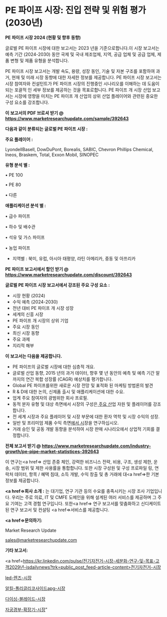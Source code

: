 # PE 파이프 시장: 진입 전략 및 위험 평가(2030년)

<strong>PE 파이프 시장 2024 (현황 및 향후 동향)</strong>

글로벌 PE 파이프 시장에 대한 보고서는 2023 년을 기준으로합니다.이 시장 보고서는 예측 기간 (2024-2030) 동안 국제 및 국내 제조업체, 지역, 공급 업체 및 공급 업체, 제품 변형 및 제품 유형을 분석합니다.

PE 파이프 시장 보고서는 개발 속도, 용량, 성장 동인, 기술 및 자본 구조를 포함하여 과거, 현재 및 미래 시장 동향에 대한 자세한 정보를 제공합니다. PE 파이프 시장 보고서는 시장 참여자와 컨설턴트가 PE 파이프 시장의 진행중인 시나리오를 이해하는 데 도움이되는 포괄적 인 세부 정보를 제공하는 것을 목표로합니다. PE 파이프 개 시장 산업 보고서는 시장에 영향을 미치는 PE 파이프 개 산업의 상위 산업 플레이어와 관련된 중요한 구성 요소를 강조합니다.



<strong>이 보고서의 PDF 브로셔 받기 @ <a href=https://www.marketresearchupdate.com/sample/392643>https://www.marketresearchupdate.com/sample/392643</a></strong>



<strong>다음과 같이 분류되는 글로벌 PE 파이프 시장 :</strong>



<strong>주요 플레이어 :</strong>

LyondellBasell, DowDuPont, Borealis, SABIC, Chevron Phillips Chemical, Ineos, Braskem, Total, Exxon Mobil, SINOPEC



<strong>유형 분석 별 :</strong>

• PE 100

• PE 80

• 다른



<strong>애플리케이션 분석 별 :</strong>

• 급수 파이프

• 하수 및 배수관

• 석유 및 가스 파이프

• 농업 파이프

<ul>
  <li>지역별 : 북미, 유럽, 아시아 태평양, 라틴 아메리카, 중동 및 아프리카</li>
</ul>


<strong>PE 파이프 보고서에서 할인 받기 @ <a href=https://www.marketresearchupdate.com/discount/392643>https://www.marketresearchupdate.com/discount/392643</a></strong>



<strong>글로벌 PE 파이프 시장 보고서에서 강조된 주요 구성 요소 :</strong>
<ul>
  <li>시장 현황 (2024)</li>
  <li>수익 예측 (2024-2030)</li>
  <li>전년 대비 PE 파이프 개 시장 성장</li>
  <li>세계의 신흥 시장</li>
  <li>PE 파이프 개 시장의 상위 기업</li>
  <li>주요 시장 동인</li>
  <li>최신 시장 동향</li>
  <li>주요 과제</li>
  <li>지리적 해부</li>
</ul>


<strong>이 보고서는 다음을 제공합니다.</strong>
<ul>
  <li>PE 파이프의 글로벌 시장에 대한 심층적 개요.</li>
  <li>글로벌 산업 동향, 2015 년의 과거 데이터, 향후 몇 년 동안의 예측 및 예측 기간 말까지의 연간 복합 성장률 (CAGR) 예상치를 평가합니다.</li>
  <li>Global PE 파이프를위한 새로운 시장 전망 및 표적화 된 마케팅 방법론의 발견</li>
  <li>R &amp; D에 대한 논의, 신제품 출시 및 애플리케이션에 대한 수요.</li>
  <li>업계 주요 참여자의 광범위한 회사 프로필.</li>
  <li>동적 분자 유형 및 대상 측면에서 시장의 구성은<a href=> 주요 산</a>업 자원 및 플레이어를 강조합니다.</li>
  <li>전 세계 시장과 주요 플레이어 및 시장 부문에 대한 환자 역학 및 시장 수익의 성장.</li>
  <li>일반 및 프리미엄 제품 수익 측면<a href=>에서 시</a>장을 연구하십시오.</li>
  <li>거래 승인 및 공동 개발 동향을 분석하여 시장 판매 시나리오에서 상업적 기회를 결정합니다.</li>
</ul>



<strong>전체 보고서 받기 @ <a href=https://www.marketresearchupdate.com/industry-growth/pe-pipe-market-statistices-392643>https://www.marketresearchupdate.com/industry-growth/pe-pipe-market-statistices-392643</a></strong>

이 연구는<a href=> 산업 존중</a> 체인, 강력한 비즈니스 전략, 비용, 구조, 생성 제한, 운송, 시장 범위 및 제한 사용률을 통합합니다. 또한 시장 구성원 및 구성 프로파일 링, 연락처 데이터, 항목 / 혜택 침대, 소득 개발, 수익 창출 및 총 거래에 대<a href=>한 기본 </a>정보를 제공합니다.



<strong><a href=>회사 소</a>개 :</strong>
는 대기업, 연구 기관 등의 수요를 충족시키는 시장 조사 기업입니다. 우리는 주로 의료, IT 및 CMFE 도메인을 위해 설계된 여러 서비스를 제공하며 그 주요 기여는 고객 경험 연구입니다. 또한<a href=> 연구 보</a>고서를 맞춤화하고 신디케이트 된 연구 보고서 및 컨설팅 <a href=>서비스</a>를 제공합니다.



<strong><a href=>문의하기:</a></strong>

Market Research Update

sales@marketresearchupdate.com



<strong>기타 보고서:</strong>

<a href=https://kr.linkedin.com/pulse/전기자전거-시장-세분화-연구-및-목표-고객2029년-isdailynews?trk=public_post_feed-article-content>전기자전거-시장</a>

<a href=https://www.linkedin.com/pulse/led-렌즈-시장-세분화-연구-및-목표-고객2029년-consumer-connection-compendium-ana/>led-렌즈-시장</a>

<a href=https://www.linkedin.com/pulse/알킬-폴리글리코사이드apg-시장-현재-및-미래-성장-2029-isdailynews-e1omf/>알킬-폴리글리코사이드apg-시장</a>

<a href=https://www.linkedin.com/pulse/다이싱-블레이드-시장-세분화-연구-및-목표-고객2029년-analytics-alchemy-360-analysis-oxowf/>다이싱-블레이드-시장</a>

<a href=https://www.linkedin.com/pulse/자궁경부-확장기-시장-세분화-연구-및-목표-고객2030년-survey-savvy-insights-360-analysis-84zvc/>자궁경부-확장기-시장</a>"

